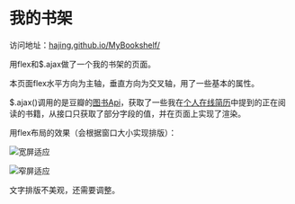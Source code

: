 # 我的书架
访问地址：[hajing.github.io/MyBookshelf/](http://www.hejinghemin.me/MyBookshelf/)

用flex和$.ajax做了一个我的书架的页面。

本页面flex水平方向为主轴，垂直方向为交叉轴，用了一些基本的属性。

$.ajax()调用的是豆瓣的[图书Api](https://developers.douban.com/wiki/?title=book_v2)，获取了一些我在[个人在线简历](http://www.hejinghemin.me/hejing-resume/)中提到的正在阅读的书籍，从接口只获取了部分字段的值，并在页面上实现了渲染。

用flex布局的效果（会根据窗口大小实现排版）：

![宽屏适应](http://7xpy9b.com1.z0.glb.clouddn.com/weix_20170228112629.png)

![窄屏适应](http://7xpy9b.com1.z0.glb.clouddn.com/weix_20170228112843.png)

文字排版不美观，还需要调整。
